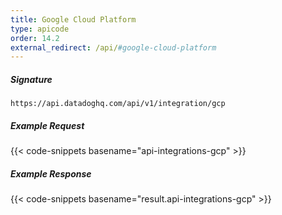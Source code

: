 ```yaml
---
title: Google Cloud Platform
type: apicode
order: 14.2
external_redirect: /api/#google-cloud-platform
---
```


##### Signature
`https://api.datadoghq.com/api/v1/integration/gcp`

##### Example Request
{{< code-snippets basename="api-integrations-gcp" >}}

##### Example Response
{{< code-snippets basename="result.api-integrations-gcp" >}}
